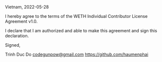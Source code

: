 Vietnam, 2022-05-28

I hereby agree to the terms of the WETH Individual Contributor License Agreement v1.0.

I declare that I am authorized and able to make this agreement and sign this declaration.

Signed,

Trinh Duc Do codegunpow@gmail.com https://github.com/haumenphai
